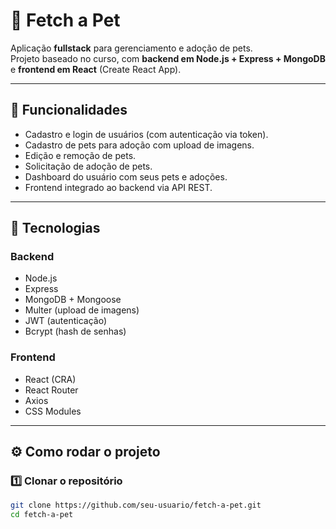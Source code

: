 # 🎾 Fetch a Pet

Aplicação **fullstack** para gerenciamento e adoção de pets.  
Projeto baseado no curso, com **backend em Node.js + Express + MongoDB** e **frontend em React** (Create React App).

---

## 📌 Funcionalidades
- Cadastro e login de usuários (com autenticação via token).
- Cadastro de pets para adoção com upload de imagens.
- Edição e remoção de pets.
- Solicitação de adoção de pets.
- Dashboard do usuário com seus pets e adoções.
- Frontend integrado ao backend via API REST.

---

## 🚀 Tecnologias
### Backend
- Node.js
- Express
- MongoDB + Mongoose
- Multer (upload de imagens)
- JWT (autenticação)
- Bcrypt (hash de senhas)

### Frontend
- React (CRA)
- React Router
- Axios
- CSS Modules

---

## ⚙️ Como rodar o projeto

### 1️⃣ Clonar o repositório
```bash
git clone https://github.com/seu-usuario/fetch-a-pet.git
cd fetch-a-pet
```

